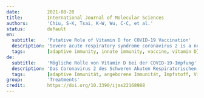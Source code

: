 ```yaml
---
date:          2021-08-20
title:         International Journal of Molecular Sciences
authors:       'Chiu, S-K, Tsai, K-W, Wu, C-C, et al.'
status:        default
en:
  subtitle:    'Putative Role of Vitamin D for COVID-19 Vaccination'
  description: 'Severe acute respiratory syndrome coronavirus 2 is a new, highly pathogenic virus that has recently elicited a global pandemic called the 2019 coronavirus disease (COVID-19). COVID-19 is characterized by significant immune dysfunction, which is caused by strong but unregulated innate immunity with depressed adaptive immunity. Reduced and delayed responses to interferons (IFN-I/IFN-III) can increase the synthesis of proinflammatory cytokines and extensive immune cell infiltration into the airways, leading to pulmonary disease. The development of effective treatments for severe COVID-19 patients relies on our knowledge of the pathophysiological components of this imbalanced innate immune response. Strategies to address innate response factors will be essential. Significant efforts are currently underway to develop vaccines against SARS-CoV-2. COVID-19 vaccines, such as inactivated DNA, mRNA, and protein subunit vaccines, have already been applied in clinical use. Various vaccines display different levels of effectiveness, and it is important to continue to optimize and update their composition in order to increase their effectiveness. However, due to the continuous emergence of variant viruses, improving the immunity of the general public may also increase the effectiveness of the vaccines. Many observational studies have demonstrated that serum levels of vitamin D are inversely correlated with the incidence or severity of COVID-19. Extensive evidence has shown that vitamin D supplementation could be vital in mitigating the progression of COVID-19 to reduce its severity. Vitamin D defends against SARS-CoV-2 through a complex mechanism through interactions between the modulation of innate and adaptive immune reactions, ACE2 expression, and inhibition of the renin-angiotensin system (RAS). However, it remains unclear whether Vit-D also plays an important role in the effectiveness of different COVID-19 vaccines. Based on analysis of the molecular mechanism involved, we speculated that vit-D, via various immune signaling pathways, plays a complementary role in the development of vaccine efficacy.'
  tags:        [adaptive immunity, innate immunity, vaccine, vitamin D]
de:
  subtitle:    'Mögliche Rolle von Vitamin D bei der COVID-19-Impfung'
  description: 'Das Coronavirus 2 des Schweren Akuten Respiratorischen Syndroms ist ein neues, hoch pathogenes Virus, das vor kurzem eine globale Pandemie mit der Bezeichnung Coronavirus-Krankheit 2019 (COVID-19) ausgelöst hat. COVID-19 ist durch eine erhebliche Störung des Immunsystems gekennzeichnet, die durch eine starke, aber unregulierte angeborene Immunität und eine schwache adaptive Immunität verursacht wird. Eine verminderte und verzögerte Reaktion auf Interferone (IFN-I/IFN-III) kann die Synthese proinflammatorischer Zytokine und eine ausgedehnte Infiltration der Atemwege durch Immunzellen erhöhen, was zu einer Lungenerkrankung führt. Die Entwicklung wirksamer Behandlungen für schwere COVID-19-Patienten hängt von unserem Wissen über die pathophysiologischen Komponenten dieser unausgewogenen angeborenen Immunantwort ab. Strategien, die auf die Faktoren der angeborenen Reaktion abzielen, werden von entscheidender Bedeutung sein. Derzeit werden erhebliche Anstrengungen unternommen, um Impfstoffe gegen SARS-CoV-2 zu entwickeln. COVID-19-Impfstoffe, wie z. B. inaktivierte DNA-, mRNA- und Protein-Untereinheiten-Impfstoffe, wurden bereits klinisch eingesetzt. Die verschiedenen Impfstoffe sind unterschiedlich wirksam, und es ist wichtig, ihre Zusammensetzung weiter zu optimieren und zu aktualisieren, um ihre Wirksamkeit zu erhöhen. Da jedoch ständig neue Virusvarianten auftauchen, kann eine Verbesserung der Immunität der Bevölkerung auch die Wirksamkeit der Impfstoffe erhöhen. Zahlreiche Beobachtungsstudien haben gezeigt, dass der Vitamin-D-Serumspiegel umgekehrt mit dem Auftreten oder dem Schweregrad von COVID-19 korreliert. Es gibt umfangreiche Belege dafür, dass eine Vitamin-D-Supplementierung entscheidend dazu beitragen könnte, das Fortschreiten von COVID-19 abzuschwächen und den Schweregrad der Erkrankung zu verringern. Vitamin D schützt vor SARS-CoV-2 über einen komplexen Mechanismus durch Wechselwirkungen zwischen der Modulation der angeborenen und adaptiven Immunreaktionen, der ACE2-Expression und der Hemmung des Renin-Angiotensin-Systems (RAS). Es bleibt jedoch unklar, ob Vit-D auch eine wichtige Rolle bei der Wirksamkeit der verschiedenen COVID-19-Impfstoffe spielt. Auf der Grundlage der Analyse der beteiligten molekularen Mechanismen spekulieren wir, dass Vit-D über verschiedene Immun-Signalwege eine ergänzende Rolle bei der Entwicklung der Impfstoffwirksamkeit spielt.' 
  tags:        [adaptive Immunität, angeborene Immunität, Impfstoff, Vitamin D]
group:         'Treatments'
credit:        https://doi.org/10.3390/ijms22168988
---
```

